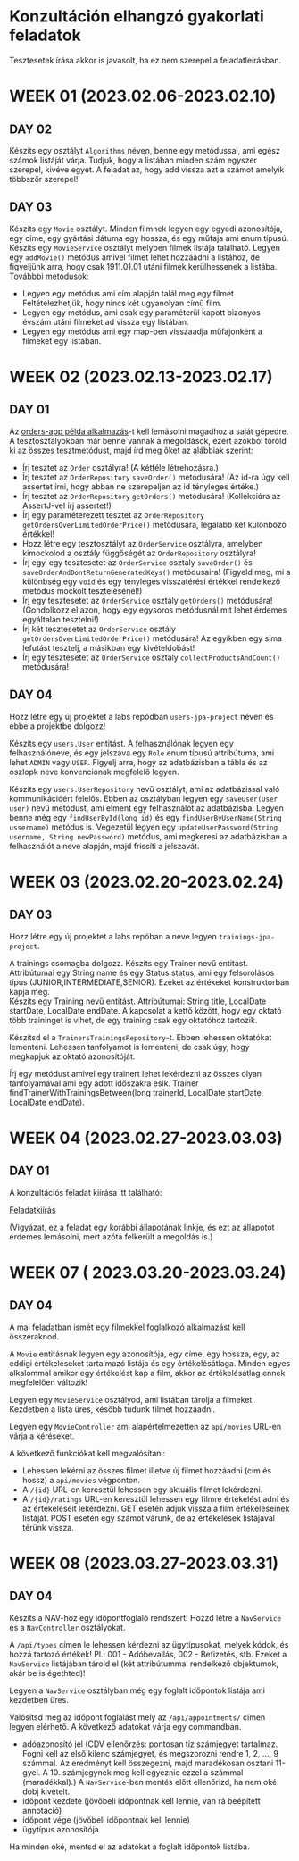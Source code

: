 # Konzultáción elhangzó gyakorlati feladatok

Tesztesetek írása akkor is javasolt, ha ez nem szerepel a feladatleírásban.

# WEEK 01 (2023.02.06-2023.02.10)

## DAY 02

Készíts egy osztályt `Algorithms` néven, benne egy metódussal, ami egész számok listáját várja.
Tudjuk, hogy a listában minden szám egyszer szerepel, kivéve egyet. A feladat az, hogy add vissza
azt a számot amelyik többször szerepel!

## DAY 03

Készíts egy `Movie` osztályt. Minden filmnek legyen egy egyedi azonosítója, egy címe, egy gyártási dátuma 
egy hossza, és egy műfaja ami enum típusú.  
Készíts egy `MovieService` osztályt melyben filmek listája található. 
Legyen egy `addMovie()` metódus amivel filmet lehet hozzáadni a listához, de figyeljünk arra, hogy csak 1911.01.01
utáni filmek kerülhessenek a listába.  
Továbbbi metódusok:
- Legyen egy metódus ami cím alapján talál meg egy filmet. Feltételezhetjük, hogy nincs két ugyanolyan című film. 
- Legyen egy metódus, ami csak egy paraméterül kapott bizonyos évszám utáni filmeket ad vissza egy listában. 
- Legyen egy metódus ami egy map-ben visszaadja műfajonként a filmeket egy listában. 

# WEEK 02 (2023.02.13-2023.02.17)

## DAY 01

Az [orders-app példa alkalmazás](https://github.com/Strukturavaltas3-Halado-Java/java-strukturavalto3-halado/tree/main/lab-solutions/consultation_w02d01/orders-app)-t kell 
lemásolni magadhoz a saját gépedre. A tesztosztályokban már benne vannak a megoldások, ezért azokból töröld ki az összes tesztmetódust, 
majd írd meg őket az alábbiak szerint:

* Írj tesztet az `Order` osztályra! (A kétféle létrehozásra.)
* Írj tesztet az `OrderRepository` `saveOrder()` metódusára! (Az id-ra úgy kell assertet írni, hogy abban ne szerepeljen az id tényleges értéke.)
* Írj tesztet az `OrderRepository` `getOrders()` metódusára! (Kollekcióra az AssertJ-vel írj assertet!)
* Írj egy paraméterezett tesztet az `OrderRepository` `getOrdersOverLimitedOrderPrice()` metódusára,
  legalább két különböző értékkel! 
* Hozz létre egy tesztosztályt az `OrderService` osztályra, amelyben kimockolod a osztály függőségét az `OrderRepository`
  osztályra!
* Írj egy-egy tesztesetet az `OrderService` osztály `saveOrder()` és `saveOrderAndDontReturnGeneratedKeys()` metódusaira! 
  (Figyeld meg, mi a különbség egy `void` és egy tényleges visszatérési értékkel rendelkező metódus mockolt tesztelésénél!)
* Írj egy tesztesetet az `OrderService` osztály `getOrders()` metódusára! (Gondolkozz el azon, hogy egy egysoros metódusnál mit lehet érdemes egyáltalán tesztelni!)
* Írj két tesztesetet az `OrderService` osztály `getOrdersOverLimitedOrderPrice()` metódusára! Az egyikben
  egy sima lefutást tesztelj, a másikban egy kivételdobást! 
* Írj egy tesztesetet az `OrderService` osztály `collectProductsAndCount()` metódusára!



## DAY 04

Hozz létre egy új projektet a labs repódban `users-jpa-project` néven és ebbe a projektbe dolgozz!

Készíts egy `users.User` entitást. A felhasználónak legyen egy felhasználóneve, és egy jelszava egy `Role` enum típusú attribútuma, ami
lehet `ADMIN` vagy `USER`. Figyelj arra, hogy az adatbázisban a tábla és az oszlopk neve konvenciónak megfelelő legyen.

Készíts egy `users.UserRepository` nevű osztályt, ami az adatbázissal való kommunikációért felelős.
Ebben az osztályban legyen egy `saveUser(User user)` nevű metódust, ami elment egy felhasználót az adatbázisba. 
Legyen benne még egy `findUserById(long id)` és egy `findUserByUserName(String ussername)` metódus is. 
Végezetül legyen egy `updateUserPassword(String username, String newPassword)` metódus, ami megkeresi az adatbázisban
a felhasználót a neve alapján, majd frissíti a jelszavát. 


# WEEK 03 (2023.02.20-2023.02.24)

## DAY 03

Hozz létre egy új projektet a labs repóban a neve legyen `trainings-jpa-project`.

A trainings csomagba dolgozz. Készíts egy Trainer nevű entitást. Attribútumai egy String name és egy Status status, ami egy felsorolásos típus (JUNIOR,INTERMEDIATE,SENIOR). Ezeket az értékeket konstruktorban kapja meg.  
Készíts egy Training nevű entitást. Attribútumai: String title, LocalDate startDate, LocalDate endDate. A kapcsolat a kettő között, 
hogy egy oktató több traininget is vihet, de egy training csak egy oktatóhoz tartozik.

Készítsd el a `TrainersTrainingsRepository`-t. Ebben lehessen oktatókat lementeni. Lehessen tanfolyamot is
lementeni, de csak úgy, hogy megkapjuk az oktató azonosítóját.  

Írj egy metódust amivel egy trainert lehet lekérdezni az összes olyan tanfolyamával ami egy adott időszakra esik.
Trainer findTrainerWithTrainingsBetween(long trainerId, LocalDate startDate, LocalDate endDate).

# WEEK 04 (2023.02.27-2023.03.03)

## DAY 01

A konzultációs feladat kiírása itt található:

[Feladatkiírás](https://github.com/Strukturavaltas3-Halado-Java/java-strukturavalto3-halado/tree/dbbe3413b001bcad76bf1a865d55800b10ccc3f9/lab-solutions/consultation_w04d01)

(Vigyázat, ez a feladat egy korábbi állapotának linkje, és ezt az állapotot érdemes lemásolni, mert azóta felkerült a megoldás is.)


# WEEK 07 ( 2023.03.20-2023.03.24)

## DAY 04
A mai feladatban ismét egy filmekkel foglalkozó alkalmazást kell összeraknod.  

A `Movie` entitásnak legyen egy azonosítója, egy címe, egy hossza, egy, az eddigi értékeléseket
tartalmazó listája és egy értékelésátlaga.
Minden egyes alkalommal amikor egy értékelést kap a film, akkor az értékelésátlag ennek megfelelően változik!   

Legyen egy `MovieService` osztályod, ami listában tárolja a filmeket. Kezdetben a lista üres, később tudunk filmet hozzáadni.   

Legyen egy `MovieController` ami alapértelmezetten az `api/movies` URL-en várja a kéréseket.   

A következő funkciókat kell megvalósítani:

* Lehessen lekérni az összes filmet illetve új filmet hozzáadni (cím és hossz) a `api/movies` végponton.
* A `/{id}` URL-en keresztül lehessen egy aktuális filmet lekérdezni.
* A `/{id}/ratings` URL-en keresztül lehessen egy filmre értékelést adni és az értékeléseit lekérdezni. GET esetén adjuk vissza a film értékeléseinek listáját. POST esetén egy számot várunk, de az értékelések listájával térünk vissza.


# WEEK 08 (2023.03.27-2023.03.31)

## DAY 04
Készíts a NAV-hoz egy időpontfoglaló rendszert!
Hozzd létre a `NavService` és a `NavController` osztályokat.

A `/api/types` címen
le lehessen kérdezni az ügytípusokat, melyek kódok, és hozzá tartozó értékek!
Pl.: 001 - Adóbevallás, 002 - Befizetés, stb. Ezeket a `NavService`
listájában tárold el (két attribútummal rendelkező objektumok, akár be is égethted)!

Legyen a `NavService` osztályban még egy foglalt időpontok listája ami kezdetben üres. 

Valósítsd meg az időpont foglalást mely az `/api/appointments/` címen legyen elérhető.
A következő adatokat várja egy commandban. 

* adóazonosító jel (CDV ellenőrzés: pontosan tíz számjegyet tartalmaz. Fogni kell az első kilenc számjegyet,
  és megszorozni rendre 1, 2, ..., 9 számmal. Az eredményt kell összegezni,
  majd maradékosan osztani 11-gyel. A 10. számjegynek meg kell egyeznie
  ezzel a számmal (maradékkal).) A `NavService`-ben mentés előtt ellenőrizd, ha nem oké dobj kivételt. 
* időpont kezdete (jövőbeli időpontnak kell lennie, van rá beépített annotáció)
* időpont vége  (jövőbeli időpontnak kell lennie)
* ügytípus azonosítója  

Ha minden oké, mentsd el az adatokat a foglalt időpontok listába.

